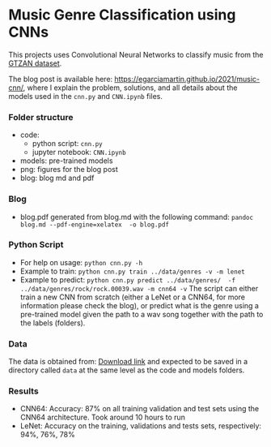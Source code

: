 # Music Genre Classification using CNNs 
This projects uses Convolutional Neural Networks to classify music from the [GTZAN dataset](http://marsyas.info/downloads/datasets.html).

The blog post is available here: https://egarciamartin.github.io/2021/music-cnn/, where I explain the problem, solutions, and all details about the models used in the `cnn.py` and `CNN.ipynb` files.


### Folder structure
- code: 
	- python script: `cnn.py`
	- jupyter notebook: `CNN.ipynb`
- models: pre-trained models
- png: figures for the blog post
- blog: blog md and pdf

### Blog
- blog.pdf generated from blog.md with the following command:
`pandoc blog.md --pdf-engine=xelatex  -o blog.pdf`

### Python Script
- For help on usage: `python cnn.py -h`
- Example to train: `python cnn.py train ../data/genres -v -m lenet`
- Example to predict: `python cnn.py predict ../data/genres/  -f ../data/genres/rock/rock.00039.wav -m cnn64 -v`
The script can either train a new CNN from scratch (either a LeNet or a CNN64, for more information please check the blog), or predict what is the genre using a pre-trained model given the path to a wav song together with the path to the labels (folders). 

### Data
The data is obtained from: [Download link](http://opihi.cs.uvic.ca/sound/genres.tar.gz) and expected to be saved in a directory called `data` at the same level as the code and models folders. 

### Results
- CNN64: Accuracy: 87% on all training validation and test sets using the CNN64 architecture. Took around 10 hours to run
- LeNet: Accuracy on the training, validations and tests sets, respectively: 94%, 76%, 78% 

